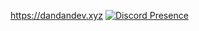 https://dandandev.xyz
[![Discord Presence](https://lanyard.cnrad.dev/api/654390669472694284)](https://discord.com/users/654390669472694284)
